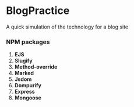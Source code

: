 # BlogPractice
A quick simulation of the technology for a blog site

### NPM packages
1. **EJS**
2. **Slugify**
3. **Method-override**
4. **Marked**
5. **Jsdom**
6. **Dompurify**
7. **Express**
8. **Mongoose**
